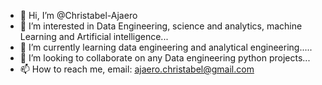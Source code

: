 - 👋 Hi, I’m @Christabel-Ajaero
- 👀 I’m interested in Data Engineering, science and analytics, machine Learning and Artificial intelligence...
- 🌱 I’m currently learning data engineering and analytical engineering.....
- 💞️ I’m looking to collaborate on any Data engineering python projects...
- 📫 How to reach me, email: ajaero.christabel@gmail.com

<!---
Christabel-Ajaero/Christabel-Ajaero is a ✨ special ✨ repository because its `README.md` (this file) appears on your GitHub profile.
You can click the Preview link to take a look at your changes.
--->
